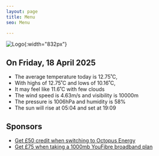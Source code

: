 ```yaml
---
layout: page
title: Menu
seo: Menu

---
```


![Logo](/images/logo.jpg){:width="832px"}

<!-- weather_marker starts -->
## On Friday, 18 April 2025

- The average temperature today is 12.75˚C,
- With highs of 12.75˚C and lows of 10.16˚C,
- It may feel like 11.6˚C with few clouds
- The wind speed is 4.63m/s and visibility is 10000m
- The pressure is 1006hPa and humidity is 58%
- The sun will rise at 05:04 and set at 19:09

<!-- weather_marker ends -->

## Sponsors

- [Get £50 credit when switching to Octopus Energy](https://bit.ly/3oD1nnS)
- [Get £75 when taking a 1000mb YouFibre broadband plan](https://aklam.io/91zWhU?)



